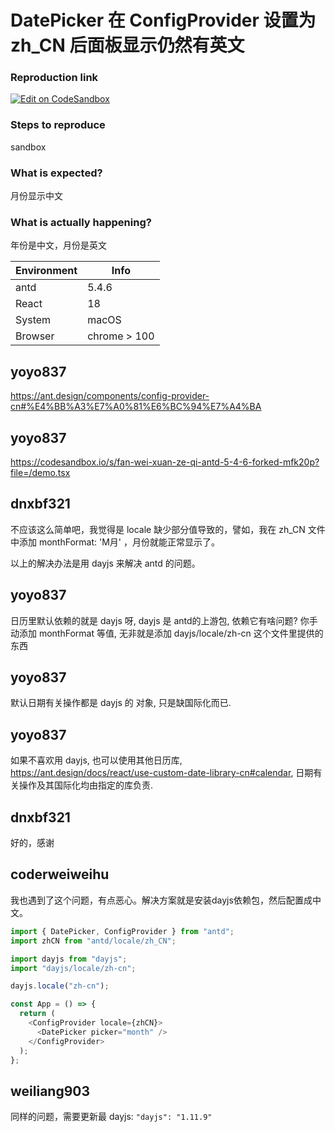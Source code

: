# DatePicker 在 ConfigProvider 设置为 zh_CN 后面板显示仍然有英文

### Reproduction link

[![Edit on CodeSandbox](https://codesandbox.io/static/img/play-codesandbox.svg)](https://codesandbox.io/s/fan-wei-xuan-ze-qi-antd-5-4-6-forked-yro82h)

### Steps to reproduce

sandbox

### What is expected?

月份显示中文

### What is actually happening?

年份是中文，月份是英文

| Environment | Info         |
| ----------- | ------------ |
| antd        | 5.4.6        |
| React       | 18           |
| System      | macOS        |
| Browser     | chrome > 100 |

<!-- generated by ant-design-issue-helper. DO NOT REMOVE -->

## yoyo837

https://ant.design/components/config-provider-cn#%E4%BB%A3%E7%A0%81%E6%BC%94%E7%A4%BA

## yoyo837

https://codesandbox.io/s/fan-wei-xuan-ze-qi-antd-5-4-6-forked-mfk20p?file=/demo.tsx

## dnxbf321

不应该这么简单吧，我觉得是 locale 缺少部分值导致的，譬如，我在 zh_CN 文件中添加 monthFormat: 'M月' ，月份就能正常显示了。

以上的解决办法是用 dayjs 来解决 antd 的问题。

## yoyo837

日历里默认依赖的就是 dayjs 呀, dayjs 是 antd的上游包, 依赖它有啥问题? 你手动添加 monthFormat 等值, 无非就是添加 dayjs/locale/zh-cn 这个文件里提供的东西

## yoyo837

默认日期有关操作都是 dayjs 的 对象, 只是缺国际化而已.

## yoyo837

如果不喜欢用 dayjs, 也可以使用其他日历库, https://ant.design/docs/react/use-custom-date-library-cn#calendar, 日期有关操作及其国际化均由指定的库负责.

## dnxbf321

好的，感谢

## coderweiweihu

我也遇到了这个问题，有点恶心。解决方案就是安装dayjs依赖包，然后配置成中文。

```js
import { DatePicker, ConfigProvider } from "antd";
import zhCN from "antd/locale/zh_CN";

import dayjs from "dayjs";
import "dayjs/locale/zh-cn";

dayjs.locale("zh-cn");

const App = () => {
  return (
    <ConfigProvider locale={zhCN}>
      <DatePicker picker="month" />
    </ConfigProvider>
  );
};
```

## weiliang903

同样的问题，需要更新最 dayjs:
`"dayjs": "1.11.9"`
